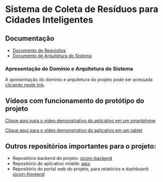 # Sistema de Coleta de Resíduos para Cidades Inteligentes

## Documentação
- [Documento de Requisitos](https://github.com/karllaloane/PadraoArqui-SCU/blob/main/Casos%20de%20Uso%20-%20Sistema%20de%20Coleta%20de%20Res%C3%ADduos.pdf)
- [Documento de Arquitetura do Sistema](https://github.com/karllaloane/PadraoArqui-SCU/blob/main/Arquitetura%20-%20Sistema%20de%20Coleta%20de%20Res%C3%ADduos.pdf)

### Apresentação do Domínio e Arquitetura do Sistema
A apresentação do domínio e arquitetura do projeto pode ser acessada [clicando neste link](https://drive.google.com/file/d/1yAidR42k2_oFFYbMM1ApdCJN332OCfsr/view?usp=sharing).

## Vídeos com funcionamento do protótipo do projeto

[Clique aqui para o vídeo demonstrativo do aplicativo em um smartphone](https://drive.google.com/file/d/1XO40YPYeqsmvCMXveAGvS3Z2PmbvX16R/view?usp=sharing)

[Clique aqui para o vídeo demonstrativo do aplicativo em um tablet](https://drive.google.com/file/d/1XwZ50HXxMYI7Eonu7OkgCxVPZUt1voKm/view?usp=sharing)

## Outros repositórios importantes para o projeto:

- Repositório backend do projeto: [sicoin-backend](https://github.com/JohnTFM/sicoin-backend)
- Repositório do aplicativo mobile: [aqui]([https://github.com/karllaloane/PadraoArqui-SCU](https://github.com/karllaloane/scu-coletaplus))
- Repositório do portal web do projeto, para relatórios e dashboard: [sicoin-frontend](https://github.com/JvRosa/sicoin-frontend)
